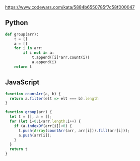 https://www.codewars.com/kata/5884b6550785f7c58f000047

## Python
```python
def group(arr):
    t = []
    a = []
    for i in arr:
        if i not in a:
            t.append([i]*arr.count(i))
            a.append(i)
    return t
```

## JavaScript
```js
function countArr(a, b) {
  return a.filter(elt => elt === b).length
}

function group(arr) {
  let t = [], a = [];
  for (let i=0;i<arr.length;i++) {
    if (a.indexOf(arr[i])<0) {
      t.push(Array(countArr(arr, arr[i])).fill(arr[i]));
      a.push(arr[i]);
    }
  }
  return t
}
```